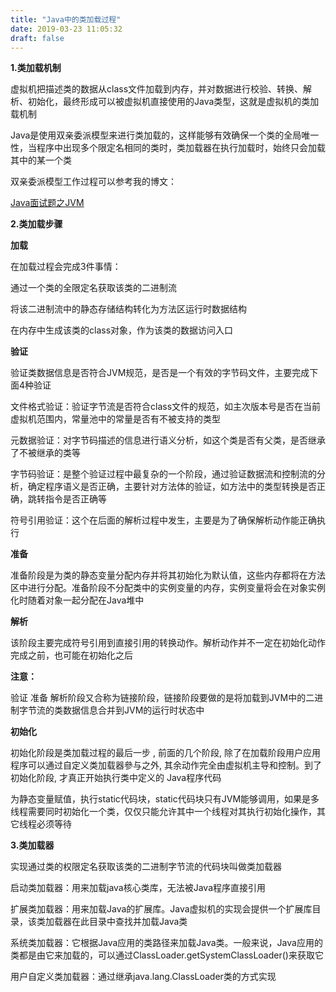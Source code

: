 ```yaml
---
title: "Java中的类加载过程"
date: 2019-03-23 11:05:32
draft: false
---
```

**1.类加载机制**

虚拟机把描述类的数据从class文件加载到内存，并对数据进行校验、转换、解析、初始化，最终形成可以被虚拟机直接使用的Java类型，这就是虚拟机的类加载机制

Java是使用双亲委派模型来进行类加载的，这样能够有效确保一个类的全局唯一性，当程序中出现多个限定名相同的类时，类加载器在执行加载时，始终只会加载其中的某一个类

双亲委派模型工作过程可以参考我的博文：

[Java面试题之JVM](https://blog.csdn.net/ys_230014/article/details/88577648)

**2.类加载步骤**

**加载**

在加载过程会完成3件事情：

通过一个类的全限定名获取该类的二进制流

将该二进制流中的静态存储结构转化为方法区运行时数据结构

在内存中生成该类的class对象，作为该类的数据访问入口

**验证**

验证类数据信息是否符合JVM规范，是否是一个有效的字节码文件，主要完成下面4种验证

文件格式验证：验证字节流是否符合class文件的规范，如主次版本号是否在当前虚拟机范围内，常量池中的常量是否有不被支持的类型

元数据验证：对字节码描述的信息进行语义分析，如这个类是否有父类，是否继承了不被继承的类等

字节码验证：是整个验证过程中最复杂的一个阶段，通过验证数据流和控制流的分析，确定程序语义是否正确，主要针对方法体的验证，如方法中的类型转换是否正确，跳转指令是否正确等

符号引用验证：这个在后面的解析过程中发生，主要是为了确保解析动作能正确执行

**准备**

准备阶段是为类的静态变量分配内存并将其初始化为默认值，这些内存都将在方法区中进行分配。准备阶段不分配类中的实例变量的内存，实例变量将会在对象实例化时随着对象一起分配在Java堆中

**解析**

该阶段主要完成符号引用到直接引用的转换动作。解析动作并不一定在初始化动作完成之前，也可能在初始化之后

**注意：**

验证 准备 解析阶段又合称为链接阶段，链接阶段要做的是将加载到JVM中的二进制字节流的类数据信息合并到JVM的运行时状态中

**初始化**

初始化阶段是类加载过程的最后一步 , 前面的几个阶段, 除了在加载阶段用户应用程序可以通过自定义类加载器參与之外, 其余动作完全由虚拟机主导和控制。到了初始化阶段, 才真正开始执行类中定义的 Java程序代码

为静态变量赋值，执行static代码块，static代码块只有JVM能够调用，如果是多线程需要同时初始化一个类，仅仅只能允许其中一个线程对其执行初始化操作，其它线程必须等待

**3.类加载器**

实现通过类的权限定名获取该类的二进制字节流的代码块叫做类加载器

启动类加载器：用来加载java核心类库，无法被Java程序直接引用

扩展类加载器：用来加载Java的扩展库。Java虚拟机的实现会提供一个扩展库目录，该类加载器在此目录中查找并加载Java类

系统类加载器：它根据Java应用的类路径来加载Java类。一般来说，Java应用的类都是由它来加载的，可以通过ClassLoader.getSystemClassLoader()来获取它

用户自定义类加载器：通过继承java.lang.ClassLoader类的方式实现